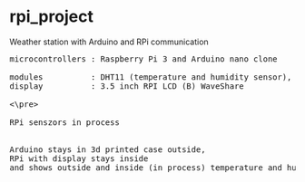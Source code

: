 # rpi_project
Weather station with Arduino and RPi communication <rb>

<pre>
microcontrollers : Raspberry Pi 3 and Arduino nano clone <br>
modules          : DHT11 (temperature and humidity sensor), HC-05 (bluetooth module) <rb>
display          : 3.5 inch RPI LCD (B) WaveShare <br>
<\pre>

RPi senszors in process <br>

Arduino stays in 3d printed case outside,
RPi with display stays inside
and shows outside and inside (in process) temperature and humidity.
